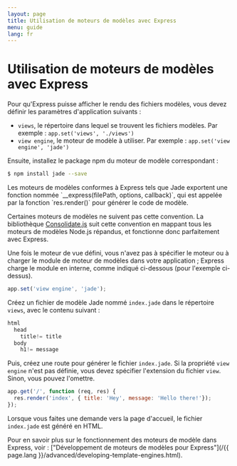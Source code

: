```yaml
---
layout: page
title: Utilisation de moteurs de modèles avec Express
menu: guide
lang: fr
---
```


# Utilisation de moteurs de modèles avec Express

Pour qu'Express puisse afficher le rendu des fichiers modèles, vous devez définir les paramètres d'application suivants :

* `views`, le répertoire dans lequel se trouvent les fichiers modèles. Par exemple : `app.set('views', './views')`
* `view engine`, le moteur de modèle à utiliser. Par exemple : `app.set('view engine', 'jade')`

Ensuite, installez le package npm du moteur de modèle correspondant :

```sh
$ npm install jade --save
```

<div class="doc-box doc-notice" markdown="1">
Les moteurs de modèles conformes à Express tels que Jade exportent une fonction nommée `__express(filePath, options, callback)`, qui est appelée par la fonction `res.render()` pour générer le code de modèle.

Certaines moteurs de modèles ne suivent pas cette convention. La bibliothèque [Consolidate.js](https://www.npmjs.org/package/consolidate) suit cette convention en mappant tous les moteurs de modèles Node.js répandus, et fonctionne donc parfaitement avec Express.
</div>

Une fois le moteur de vue défini, vous n'avez pas à spécifier le moteur ou à charger le module de moteur de modèles dans votre application ; Express charge le module en interne, comme indiqué ci-dessous (pour l'exemple ci-dessus).

```js
app.set('view engine', 'jade');
```

Créez un fichier de modèle Jade nommé `index.jade` dans le répertoire `views`, avec le contenu suivant :

```js
html
  head
    title!= title
  body
    h1!= message
```

Puis, créez une route pour générer le fichier `index.jade`. Si la propriété `view engine` n'est pas définie, vous devez spécifier l'extension du fichier `view`. Sinon, vous pouvez l'omettre.

```js
app.get('/', function (req, res) {
  res.render('index', { title: 'Hey', message: 'Hello there!'});
});
```

Lorsque vous faites une demande vers la page d'accueil, le fichier `index.jade` est généré en HTML.

Pour en savoir plus sur le fonctionnement des moteurs de modèle dans Express, voir : ["Développement de moteurs de modèles pour Express"](/{{ page.lang }}/advanced/developing-template-engines.html).

